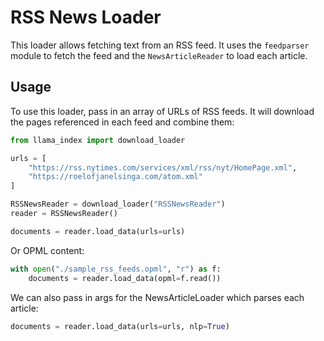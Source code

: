# RSS News Loader

This loader allows fetching text from an RSS feed. It uses the `feedparser` module
to fetch the feed and the `NewsArticleReader` to load each article.

## Usage

To use this loader, pass in an array of URLs of RSS feeds. It will download the pages referenced in each feed and 
combine them:
```python
from llama_index import download_loader

urls = [
    "https://rss.nytimes.com/services/xml/rss/nyt/HomePage.xml",
    "https://roelofjanelsinga.com/atom.xml"
]

RSSNewsReader = download_loader("RSSNewsReader")
reader = RSSNewsReader()

documents = reader.load_data(urls=urls)
```

Or OPML content:
```python
with open("./sample_rss_feeds.opml", "r") as f:
    documents = reader.load_data(opml=f.read())
```

We can also pass in args for the NewsArticleLoader which parses each article:
```python
documents = reader.load_data(urls=urls, nlp=True)
```
